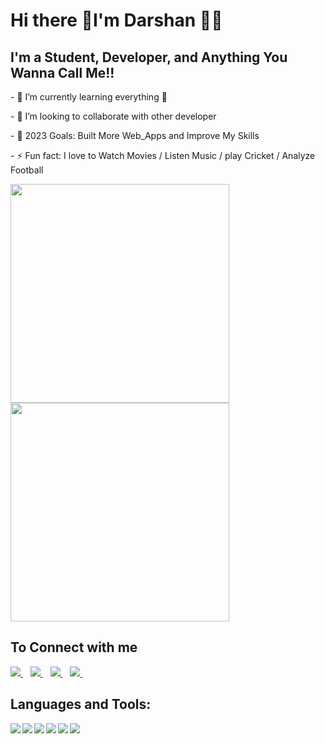 <h1>
   Hi there 👋I'm Darshan 👨‍💻
</h1>


<h2>
I'm a Student, Developer, and Anything You Wanna Call Me!!
</h2> 

<p>
- 🌱 I’m currently learning everything 🤣
</p>   
<p>  
- 👯 I’m looking to collaborate with other developer
</p>   
<p>  
- 🥅 2023 Goals: Built More Web_Apps and Improve My Skills
</p>   
<p>  
- ⚡ Fun fact: I love to Watch Movies / Listen Music / play Cricket / Analyze Football
</p>  

<p>
  <a href="#"><img src="https://github-readme-stats.vercel.app/api/top-langs/?username=iamdarshan7&layout=compact" width="350"></a>
  <a href="#"><img src="https://github-readme-stats.vercel.app/api?username=iamdarshan7&show_icons=true&count_private=true&theme=dark" width="350"></a>
<p>

<h2>
   To Connect with me
</h2>

<p>
    <a href="https://www.facebook.com/thesun0007">
        <img src="https://img.shields.io/badge/Facebook-1877F2?style=for-the-badge&logo=facebook&logoColor=white" />
    </a>&nbsp;&nbsp;
    <a href="https://www.linkedin.com/in/darshan-thapa-1b5b041aa">
        <img src="https://img.shields.io/badge/linkedin-%230077B5.svg?&style=for-the-badge&logo=linkedin&logoColor=white" />
    </a>&nbsp;&nbsp;
    <a href="https://www.instagram.com/darshanthapa7">
        <img src="https://img.shields.io/badge/instagram-%23E4405F.svg?&style=for-the-badge&logo=instagram&logoColor=white" />
    </a>&nbsp;&nbsp;
    <a href="https://www.reddit.com/user/Bid-Jazzlike">
        <img src="https://img.shields.io/badge/Reddit-FF4500?style=for-the-badge&logo=reddit&logoColor=white" />
    </a>&nbsp;&nbsp;   
</p>

<h2>
  Languages and Tools:
</h2>

<p>
<img align="left" src="https://img.shields.io/badge/JavaScript-F7DF1E?style=for-the-badge&logo=javascript&logoColor=black" />
<img align="left" src="https://img.shields.io/badge/Django-092E20?style=for-the-badge&logo=django&logoColor=white" />                      
<img align="left" src="https://img.shields.io/badge/Stack_Overflow-FE7A16?style=for-the-badge&logo=stack-overflow&logoColor=white" />
<img align="left" src="https://img.shields.io/badge/Bootstrap-563D7C?style=for-the-badge&logo=bootstrap&logoColor=white" /> 
<img align="left" src="https://img.shields.io/badge/Python-3776AB?logo=python&logoColor=white" />
<img align="left" src="https://img.shields.io/badge/MySQL-00000F?style=for-the-badge&logo=mysql&logoColor=white" />  
</p>




